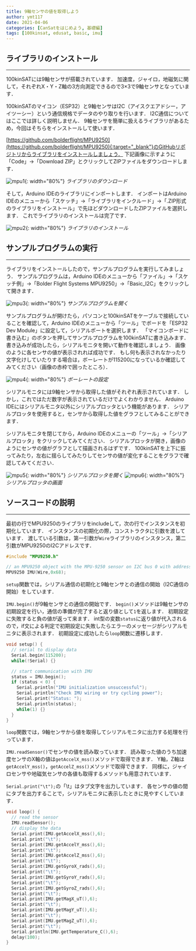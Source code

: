 ```yaml
---
title: 9軸センサの値を取得しよう
author: ymt117
date: 2021-04-06
categories: [CanSatをはじめよう, 基礎編]
tags: [100kinsat, edusat, basic, imu]
---
```


## ライブラリのインストール
---

100kinSATには9軸センサが搭載されています．
加速度，ジャイロ，地磁気に関して，それぞれX・Y・Z軸の3方向測定できるので3×3で9軸センサとなっています．

100kinSATのマイコン（ESP32）と9軸センサはI2C（アイスクエアドシー，アイツーシー）という通信規格でデータのやり取りを行います．
I2C通信についてはここでは詳しく説明しません．
9軸センサを簡単に扱えるライブラリがあるため，今回はそちらをインストールして使います．

[https://github.com/bolderflight/MPU9250](https://github.com/bolderflight/MPU9250){:target="_blank"}のGitHubリポジトリからライブラリをインストールしましょう．
下記画像に示すように「Code」→「Download ZIP」とクリックしてZIPファイルをダウンロードします．

![mpu1](/assets/img/post/get-imu-value/mpu9250.jpg){: width="80%"}
_ライブラリのダウンロード_

そして，Arduino IDEのライブラリにインポートします．
インポートはArduino IDEのメニューから「スケッチ」→「ライブラリをインクルード」→「.ZIP形式のライブラリをインストール」で先ほどダウンロードしたZIPファイルを選択します．
これでライブラリのインストールは完了です．

![mpu2](/assets/img/post/get-imu-value/mpu9250_2.png){: width="80%"}
_ライブラリのインストール_

## サンプルプログラムの実行
---

ライブラリをインストールしたので，サンプルプログラムを実行してみましょう．
サンプルプログラムは，Arduino IDEのメニューから「ファイル」→「スケッチ例」→「Bolder Flight Systems MPU9250」→「Basic_I2C」をクリックして開きます．

![mpu3](/assets/img/post/get-imu-value/mpu9250_3.png){: width="80%"}
_サンプルプログラムを開く_

サンプルプログラムが開けたら，パソコンと100kinSATをケーブルで接続していることを確認して，Arduino IDEのメニューから「ツール」でボードを「ESP32 Dev Module」に設定して，シリアルポートを選択します．
「マイコンボードに書き込む」のボタンを押してサンプルプログラムを100kinSATに書き込みます．
書き込みが成功したら，シリアルモニタを開いて動作を確認しましょう．
画像のように各センサの値が表示されれば成功です．
もし何も表示されなかったり文字化けしていたりする場合は，ボーレートが115200になっているか確認してみてください（画像の赤枠で囲ったところ）．

![mpu4](/assets/img/post/get-imu-value/mpu9250_4.png){: width="80%"}
_ボーレートの設定_

シリアルモニタには9軸センサから取得した値がそれぞれ表示されています．
しかし，これではただ数字が表示されているだけでよくわかりません．
Arduino IDEにはシリアルモニタ以外にシリアルプロッタという機能があります．
シリアルプロッタを使用すると，センサから取得した値をグラフとしてみることができます．

シリアルモニタを閉じてから，Arduino IDEのメニューの「ツール」→「シリアルプロッタ」をクリックしてみてください．
シリアルプロッタが開き，画像のようにセンサの値がグラフとして描画されるはずです．
100kinSATを上下に振ってみたり，左右に揺らしてみたりしてセンサの値が変化することをグラフで確認してみてください．

![mpu5](/assets/img/post/get-imu-value/mpu9250_5.png){: width="80%"}
_シリアルプロッタを開く_
![mpu6](/assets/img/post/get-imu-value/mpu9250_6.png){: width="80%"}
_シリアルプロッタの画面_

## ソースコードの説明
---

最初の行でMPU9250のライブラリをincludeして，次の行でインスタンスを初期化しています．
インスタンスの初期化の際，コンストラクタに引数を渡しています．
渡している引数は，第一引数が`Wire`ライブラリのインスタンス，第二引数がMPU9250のI2Cアドレスです．

```cpp
#include "MPU9250.h"

// an MPU9250 object with the MPU-9250 sensor on I2C bus 0 with address 0x68
MPU9250 IMU(Wire,0x68);
```

`setup`関数では，シリアル通信の初期化と9軸センサとの通信の開始（I2C通信の開始）をしています．

`IMU.begin()`が9軸センサとの通信の開始です．
`begin()`メソッドは9軸センサの初期設定を行い，通信の準備が完了すると返り値として`1`を返します．
初期設定に失敗すると負の値が返って来ます．
int型の変数`status`に返り値が代入されるので，if文による判定で初期設定に失敗したらエラーのメッセージがシリアルモニタに表示されます．
初期設定に成功したら`loop`関数に遷移します．

```cpp
void setup() {
  // serial to display data
  Serial.begin(115200);
  while(!Serial) {}

  // start communication with IMU 
  status = IMU.begin();
  if (status < 0) {
    Serial.println("IMU initialization unsuccessful");
    Serial.println("Check IMU wiring or try cycling power");
    Serial.print("Status: ");
    Serial.println(status);
    while(1) {}
  }
}
```

`loop`関数では，9軸センサから値を取得してシリアルモニタに出力する処理を行っています．

`IMU.readSensor()`でセンサの値を読み取っています．
読み取った値のうち加速度センサのX軸の値は`getAccelX_mss()`メソッドで取得できます．
Y軸，Z軸は`getAccelY_mss()`，`getAccelZ_mss()`メソッドで取得できます．
同様に，ジャイロセンサや地磁気センサの各値も取得するメソッドも用意されています．

`Serial.print("\t");`の「\t」はタブ文字を出力しています．
各センサの値の間にタブを出力することで，シリアルモニタに表示したときに見やすくしています．

```cpp
void loop() {
  // read the sensor
  IMU.readSensor();
  // display the data
  Serial.print(IMU.getAccelX_mss(),6);
  Serial.print("\t");
  Serial.print(IMU.getAccelY_mss(),6);
  Serial.print("\t");
  Serial.print(IMU.getAccelZ_mss(),6);
  Serial.print("\t");
  Serial.print(IMU.getGyroX_rads(),6);
  Serial.print("\t");
  Serial.print(IMU.getGyroY_rads(),6);
  Serial.print("\t");
  Serial.print(IMU.getGyroZ_rads(),6);
  Serial.print("\t");
  Serial.print(IMU.getMagX_uT(),6);
  Serial.print("\t");
  Serial.print(IMU.getMagY_uT(),6);
  Serial.print("\t");
  Serial.print(IMU.getMagZ_uT(),6);
  Serial.print("\t");
  Serial.println(IMU.getTemperature_C(),6);
  delay(100);
}
```
